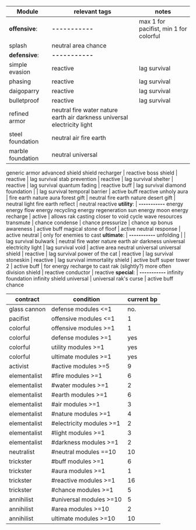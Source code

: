 | Module      | relevant tags | notes |
| ----------- | ----------- | ----------- |
**offensive**: | **-----------** | max 1 for pacifist, min 1 for colorful |
splash | neutral area chance
**defensive**: | **-----------**
simple evasion | reactive | lag survival
phasing | reactive | lag survival
daigoparry | reactive | lag survival
bulletproof | reactive | lag survival
refined armor | neutral fire water nature earth air darkness universal electricity light 
steel foundation | neutral air fire earth
marble foundation | neutral universal
generic armor
advanced shield
shield recharger | reactive
boss shield | reactive | lag survival
stab prevention | reactive | lag survival
shelter | reactive | lag survival
quantum fading | reactive buff | lag survival
diamond foundation | | lag survival
temporal barrier | active buff reactive
unholy aura | fire earth nature aura
forest gift | neutral fire earth nature
desert gift | neutral light fire earth
reflect | neutral reactive
**utility**: | **-----------**
energy
energy flow
energy recycling
energy regeneration
sun energy
moon energy
recharge | active | allows rak casting closer to void cycle
wave resources
transmute | chance
condense | chance
pressurize | chance
xp bonus 
awareness | active buff
magical stone of floof | active
neutral response | active neutral | only for enemies to cast
**ultimate**: | **-----------**
unfolding | | lag survival
bulwark | neutral fire water nature earth air darkness universal electricity light | lag survival
void | active area neutral universal
universal shield | reactive | lag survival
power of the cat | reactive | lag survival
stoneskin | reactive | lag survival
immortality shield | active buff
super tower 2 | active buff | for energy recharge to cast rak (slightly?) more often
division shield | reactive
conductor | reactive
**special**: | **-----------**
infinity foundation
infinity shield
universal | universal
rak's curse | active buff chance

| contract | condition | current bp |
| ----------- | ----------- | ----------- |
glass cannon | defense modules <=1 | no.
pacifist | offensive modules <=1 | 1
colorful | offensive modules >=1 | 1
colorful | defense modules >=1 | yes
colorful | utility modules >=1 | yes
colorful | ultimate modules >=1 | yes
activist | #active modules >=5 | 9
elementalist | #fire modules >=1 | 6
elementalist | #water modules >=1 | 2
elementalist | #earth modules >=1 | 6
elementalist | #air modules >=1 | 3
elementalist | #nature modules >=1 | 4
elementalist | #electricity modules >=1 | 2
elementalist | #light modules >=1 | 3
elementalist | #darkness modules >=1 | 2
neutralist | #neutral modules ==10 | 10
trickster | #buff modules >=1 | 6
trickster | #aura modules >=1 | 1
trickster | #reactive modules >=1 | 16
trickster | #chance modules >=1 | 5
annihilist | #universal modules >=10 | 5
annihilist | #area modules >=10 | 2
annihilist | ultimate modules >=10 | 10

